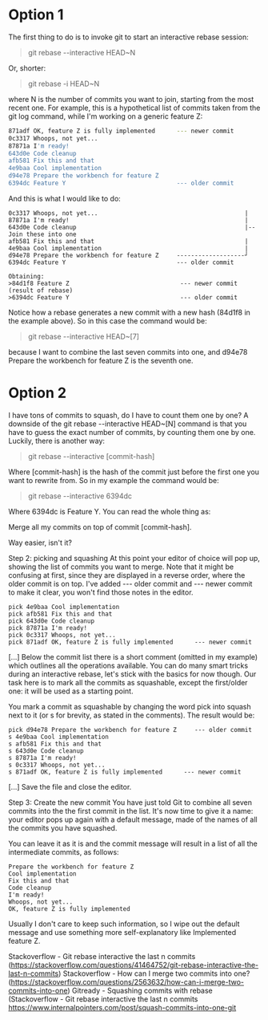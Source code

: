 # Option 1
The first thing to do is to invoke git to start an interactive rebase session:

>git rebase --interactive HEAD~N

Or, shorter:

>git rebase -i HEAD~N

where N is the number of commits you want to join, starting from the most recent one. For example, this is a hypothetical list of commits taken from the git log command, while I'm working on a generic feature Z:

```sh 
871adf OK, feature Z is fully implemented      --- newer commit
0c3317 Whoops, not yet...
87871a I'm ready!
643d0e Code cleanup
afb581 Fix this and that
4e9baa Cool implementation
d94e78 Prepare the workbench for feature Z
6394dc Feature Y                               --- older commit
```

And this is what I would like to do:

```871adf OK, feature Z is fully implemented      --- newer commit --┐
0c3317 Whoops, not yet...                                         |
87871a I'm ready!                                                 |
643d0e Code cleanup                                               |-- Join these into one
afb581 Fix this and that                                          |
4e9baa Cool implementation                                        |
d94e78 Prepare the workbench for feature Z     -------------------┘
6394dc Feature Y                               --- older commit
```
```
Obtaining:
>84d1f8 Feature Z                               --- newer commit (result of rebase)
>6394dc Feature Y                               --- older commit
```

Notice how a rebase generates a new commit with a new hash (84d1f8 in the example above). So in this case the command would be:

> git rebase --interactive HEAD~[7]

because I want to combine the last seven commits into one, and d94e78 Prepare the workbench for feature Z is the seventh one.

# Option 2

I have tons of commits to squash, do I have to count them one by one?
A downside of the git rebase --interactive HEAD~[N] command is that you have to guess the exact number of commits, by counting them one by one. Luckily, there is another way:

>git rebase --interactive [commit-hash]

Where [commit-hash] is the hash of the commit just before the first one you want to rewrite from. So in my example the command would be:

>git rebase --interactive 6394dc

Where 6394dc is Feature Y. You can read the whole thing as:

Merge all my commits on top of commit [commit-hash].

Way easier, isn't it?

Step 2: picking and squashing
At this point your editor of choice will pop up, showing the list of commits you want to merge. Note that it might be confusing at first, since they are displayed in a reverse order, where the older commit is on top. I've added --- older commit and --- newer commit to make it clear, you won't find those notes in the editor.

```pick d94e78 Prepare the workbench for feature Z     --- older commit
pick 4e9baa Cool implementation 
pick afb581 Fix this and that  
pick 643d0e Code cleanup
pick 87871a I'm ready! 
pick 0c3317 Whoops, not yet... 
pick 871adf OK, feature Z is fully implemented      --- newer commit
```

[...]
Below the commit list there is a short comment (omitted in my example) which outlines all the operations available. You can do many smart tricks during an interactive rebase, let's stick with the basics for now though. Our task here is to mark all the commits as squashable, except the first/older one: it will be used as a starting point.

You mark a commit as squashable by changing the word pick into squash next to it (or s for brevity, as stated in the comments). The result would be:
```
pick d94e78 Prepare the workbench for feature Z     --- older commit
s 4e9baa Cool implementation 
s afb581 Fix this and that  
s 643d0e Code cleanup
s 87871a I'm ready! 
s 0c3317 Whoops, not yet... 
s 871adf OK, feature Z is fully implemented      --- newer commit
```

[...]
Save the file and close the editor.

Step 3: Create the new commit
You have just told Git to combine all seven commits into the the first commit in the list. It's now time to give it a name: your editor pops up again with a default message, made of the names of all the commits you have squashed.

You can leave it as it is and the commit message will result in a list of all the intermediate commits, as follows:
```
Prepare the workbench for feature Z
Cool implementation 
Fix this and that  
Code cleanup
I'm ready! 
Whoops, not yet... 
OK, feature Z is fully implemented
```

Usually I don't care to keep such information, so I wipe out the default message and use something more self-explanatory like Implemented feature Z.

Stackoverflow - Git rebase interactive the last n commits (https://stackoverflow.com/questions/41464752/git-rebase-interactive-the-last-n-commits)
Stackoverflow - How can I merge two commits into one? (https://stackoverflow.com/questions/2563632/how-can-i-merge-two-commits-into-one)
Gitready - Squashing commits with rebase (Stackoverflow - Git rebase interactive the last n commits 
https://www.internalpointers.com/post/squash-commits-into-one-git

